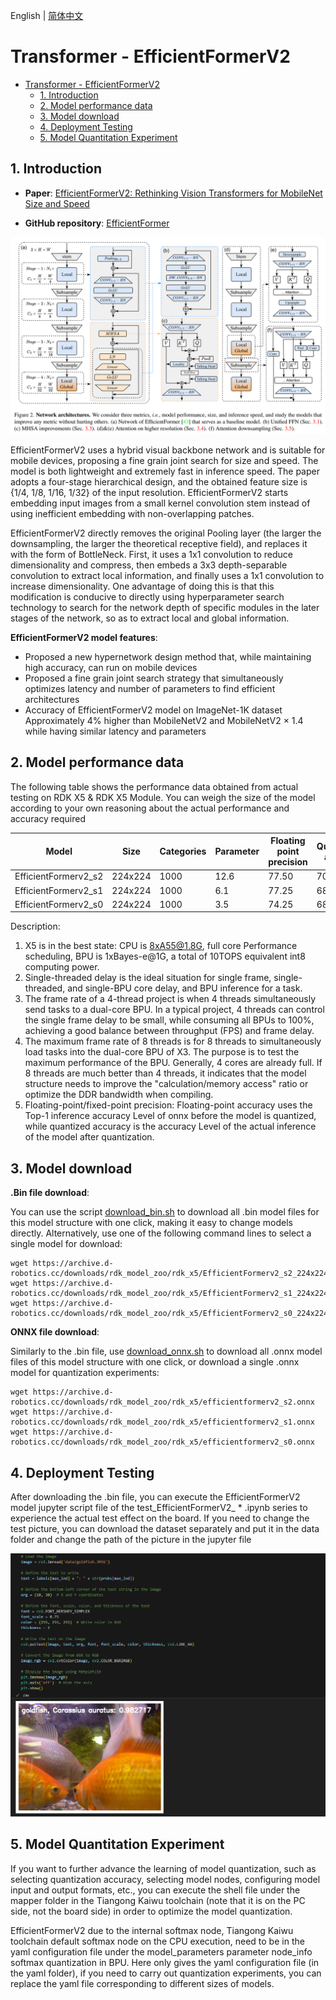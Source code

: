 English | [简体中文](./README_cn.md)

# Transformer - EfficientFormerV2

- [Transformer - EfficientFormerV2](#transformer---efficientformerv2)
  - [1. Introduction](#1-introduction)
  - [2. Model performance data](#2-model-performance-data)
  - [3. Model download](#3-model-download)
  - [4. Deployment Testing](#4ment-testing)
  - [5. Model Quantitation Experiment](#5-model-quantitation-experiment)

## 1. Introduction

- **Paper**: [EfficientFormerV2: Rethinking Vision Transformers for MobileNet Size and Speed](https://arxiv.org/abs/2212.08059)

- **GitHub repository**: [EfficientFormer](https://github.com/snap-research/EfficientFormer)

![](./data/EfficientFormerV2_architecture.png)

EfficientFormerV2 uses a hybrid visual backbone network and is suitable for mobile devices, proposing a fine grain joint search for size and speed. The model is both lightweight and extremely fast in inference speed. The paper adopts a four-stage hierarchical design, and the obtained feature size is {1/4, 1/8, 1/16, 1/32} of the input resolution. EfficientFormerV2 starts embedding input images from a small kernel convolution stem instead of using inefficient embedding with non-overlapping patches.

EfficientFormerV2 directly removes the original Pooling layer (the larger the downsampling, the larger the theoretical receptive field), and replaces it with the form of BottleNeck. First, it uses a 1x1 convolution to reduce dimensionality and compress, then embeds a 3x3 depth-separable convolution to extract local information, and finally uses a 1x1 convolution to increase dimensionality. One advantage of doing this is that this modification is conducive to directly using hyperparameter search technology to search for the network depth of specific modules in the later stages of the network, so as to extract local and global information.

**EfficientFormerV2 model features**:

- Proposed a new hypernetwork design method that, while maintaining high accuracy, can run on mobile devices
- Proposed a fine grain joint search strategy that simultaneously optimizes latency and number of parameters to find efficient architectures
- Accuracy of EfficientFormerV2 model on ImageNet-1K dataset Approximately 4% higher than MobileNetV2 and MobileNetV2 × 1.4 while having similar latency and parameters

## 2. Model performance data

The following table shows the performance data obtained from actual testing on RDK X5 & RDK X5 Module. You can weigh the size of the model according to your own reasoning about the actual performance and accuracy required


| Model                | Size    | Categories | Parameter | Floating point precision | Quantization accuracy | Latency/throughput (single-threaded) | Latency/throughput (multi-threaded) | Frame rate(FPS) |
| -------------------- | ------- | ---------- | --------- | ------------------------ | --------------------- | ------------------------------------ | ----------------------------------- | --------------- |
| EfficientFormerv2_s2 | 224x224  | 1000  | 12.6   | 77.50  | 70.75  | 6.99        | 26.01       | 152.40 |
| EfficientFormerv2_s1 | 224x224  | 1000  | 6.1    | 77.25  | 68.75  | 4.24        | 14.35       | 275.95 |
| EfficientFormerv2_s0 | 224x224  | 1000  | 3.5    | 74.25  | 68.50  | 5.79        | 19.96       | 198.45 |

Description:
1. X5 is in the best state: CPU is 8xA55@1.8G, full core Performance scheduling, BPU is 1xBayes-e@1G, a total of 10TOPS equivalent int8 computing power.
2. Single-threaded delay is the ideal situation for single frame, single-threaded, and single-BPU core delay, and BPU inference for a task.
3. The frame rate of a 4-thread project is when 4 threads simultaneously send tasks to a dual-core BPU. In a typical project, 4 threads can control the single frame delay to be small, while consuming all BPUs to 100%, achieving a good balance between throughput (FPS) and frame delay.
4. The maximum frame rate of 8 threads is for 8 threads to simultaneously load tasks into the dual-core BPU of X3. The purpose is to test the maximum performance of the BPU. Generally, 4 cores are already full. If 8 threads are much better than 4 threads, it indicates that the model structure needs to improve the "calculation/memory access" ratio or optimize the DDR bandwidth when compiling.
5. Floating-point/fixed-point precision: Floating-point accuracy uses the Top-1 inference accuracy Level of onnx before the model is quantized, while quantized accuracy is the accuracy Level of the actual inference of the model after quantization.

## 3. Model download

**.Bin file download**:

You can use the script [download_bin.sh](./model/download_bin.sh) to download all .bin model files for this model structure with one click, making it easy to change models directly. Alternatively, use one of the following command lines to select a single model for download:

```shell
wget https://archive.d-robotics.cc/downloads/rdk_model_zoo/rdk_x5/EfficientFormerv2_s2_224x224_nv12.bin
wget https://archive.d-robotics.cc/downloads/rdk_model_zoo/rdk_x5/EfficientFormerv2_s1_224x224_nv12.bin
wget https://archive.d-robotics.cc/downloads/rdk_model_zoo/rdk_x5/EfficientFormerv2_s0_224x224_nv12.bin
```

**ONNX file download**:

Similarly to the .bin file, use [download_onnx.sh](./model/download_onnx.sh) to download all .onnx model files of this model structure with one click, or download a single .onnx model for quantization experiments:

```shell
wget https://archive.d-robotics.cc/downloads/rdk_model_zoo/rdk_x5/efficientformerv2_s2.onnx
wget https://archive.d-robotics.cc/downloads/rdk_model_zoo/rdk_x5/efficientformerv2_s1.onnx
wget https://archive.d-robotics.cc/downloads/rdk_model_zoo/rdk_x5/efficientformerv2_s0.onnx
```

## 4. Deployment Testing

After downloading the .bin file, you can execute the EfficientFormerV2 model jupyter script file of the test_EfficientFormerV2_ * .ipynb series to experience the actual test effect on the board. If you need to change the test picture, you can download the dataset separately and put it in the data folder and change the path of the picture in the jupyter file

![alt text](./data/inference.png)

## 5. Model Quantitation Experiment

If you want to further advance the learning of model quantization, such as selecting quantization accuracy, selecting model nodes, configuring model input and output formats, etc., you can execute the shell file under the mapper folder in the Tiangong Kaiwu toolchain (note that it is on the PC side, not the board side) in order to optimize the model quantization.

EfficientFormerV2 due to the internal softmax node, Tiangong Kaiwu toolchain default softmax node on the CPU execution, need to be in the yaml configuration file under the model_parameters parameter node_info softmax quantization in BPU. Here only gives the yaml configuration file (in the yaml folder), if you need to carry out quantization experiments, you can replace the yaml file corresponding to different sizes of models.